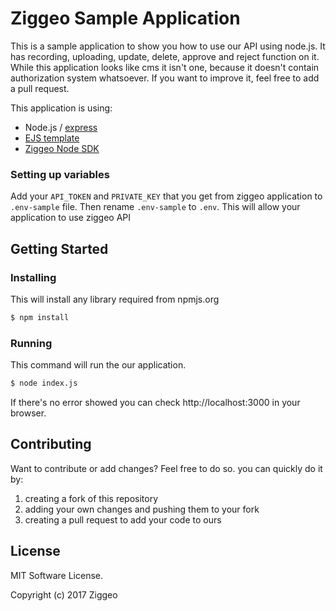 # Ziggeo Sample Application

This is a sample application to show you how to use our API using node.js. It has recording, uploading, update, delete, approve and reject function on it. While this application looks like cms it isn't one, because it doesn't contain authorization system whatsoever. If you want to improve it, feel free to add a pull request.

This application is using:

 * Node.js / [express](https://expressjs.com/)
 * [EJS template](https://ejs.co/)
 * [Ziggeo Node SDK](https://www.npmjs.com/package/ziggeo)

### Setting up variables

Add your `API_TOKEN` and `PRIVATE_KEY` that you get from ziggeo application to `.env-sample` file. Then rename `.env-sample` to `.env`. This will allow your application to use ziggeo API

## Getting Started

### Installing

This will install any library required from npmjs.org
```bash
$ npm install
```

### Running

This command will run the our application.
```bash
$ node index.js
```
If there's no error showed you can check http://localhost:3000 in your browser.

## Contributing

Want to contribute or add changes? Feel free to do so. you can quickly do it by:
1. creating a fork of this repository
2. adding your own changes and pushing them to your fork
3. creating a pull request to add your code to ours

## License 

MIT Software License.

Copyright (c) 2017 Ziggeo
